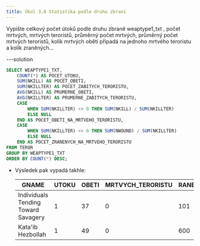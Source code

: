 ```yaml
---
title: Úkol 3.8 Statistika podle druhu zbraní
---
```


Vypište celkový počet útoků podle druhu zbraně weaptype1_txt , počet mrtvých, mrtvých teroristů, průměrný počet mrtvých, průměrný počet mrtvých teroristů, kolik mrtvých obětí připadá na jednoho mrtvého teroristu a kolik zraněných...

---solution

```sql
SELECT WEAPTYPE1_TXT,
    COUNT(*) AS POCET_UTOKU,
    SUM(NKILL) AS POCET_OBETI,
    SUM(NKILLTER) AS POCET_ZABITYCH_TERORISTU,
    AVG(NKILL) AS PRUMERNE_OBETI,
    AVG(NKILLTER) AS PRUMERNE_ZABITYCH_TERORISTU,
    CASE
        WHEN SUM(NKILLTER) <> 0 THEN SUM(NKILL) / SUM(NKILLTER)
        ELSE NULL
    END AS POCET_OBETI_NA_MRTVEHO_TERORISTU,
    CASE
        WHEN SUM(NKILLTER) <> 0 THEN SUM(NWOUND) / SUM(NKILLTER)
        ELSE NULL
    END AS POCET_ZRANENYCH_NA_MRTVEHO_TERORISTU
FROM TEROR
GROUP BY WEAPTYPE1_TXT
ORDER BY COUNT(*) DESC;
```

- Výsledek pak vypadá takhle:

  | GNAME                               | UTOKU | OBETI | MRTVYCH_TERORISTU | RANENYCH |
  | ----------------------------------- | ----- | ----- | ----------------- | -------- |
  | Individuals Tending Toward Savagery | 1     | 37    | 0                 | 101      |
  | Kata'ib Hezbollah                   | 1     | 49    | 0                 | 600      |
